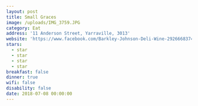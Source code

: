 ```yaml
---
layout: post
title: Small Graces
image: /uploads/IMG_3759.JPG
category: Eat
address: '11 Anderson Street, Yarraville, 3013'
website: 'https://www.facebook.com/Barkley-Johnson-Deli-Wine-292666837427167/'
stars:
  - star
  - star
  - star
  - star
breakfast: false
dinner: true
wifi: false
disability: false
date: 2018-07-08 00:00:00
---
```

